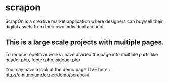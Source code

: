 scrapon
=======

ScrapOn is a creative market application where designers can buy/sell their digital assets 
from their own individual account. 

This is a large scale projects with multiple pages.
----------------------------------------------------------------------------------------------

To reduce repetitive works i have divided the page into multiple parts like header.php, footer.php, sidebar.php

You may have a look at the demo page LIVE here : http://amitmojumder.net/demo/scrapon/
